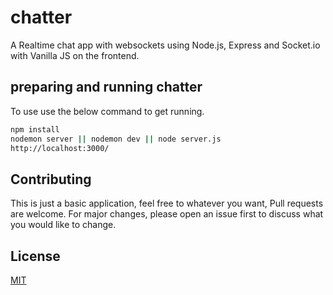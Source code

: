 # chatter
A Realtime chat app with websockets using Node.js, Express and Socket.io with Vanilla JS on the frontend.

## preparing and running chatter

To use use the below command to get running.

```bash
npm install
nodemon server || nodemon dev || node server.js
http://localhost:3000/
```

## Contributing
This is just a basic application, feel free to whatever you want, Pull requests are welcome. For major changes, please open an issue first to discuss what you would like to change.


## License
[MIT](https://choosealicense.com/licenses/mit/)
